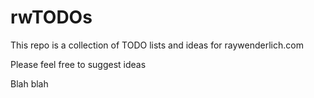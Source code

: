 # rwTODOs

This repo is a collection of TODO lists and ideas for raywenderlich.com

Please feel free to suggest ideas


Blah blah
